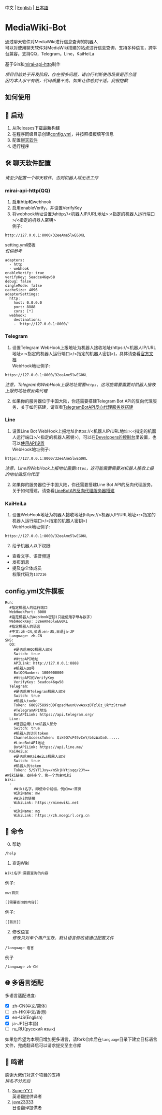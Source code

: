 中文 | [English](docs/README-en-US.md) | [日本語](docs/README-ja-JP.md)
# MediaWiki-Bot
通过聊天软件对MediaWiki进行信息查询的机器人  
可以对使用聊天软件对MediaWiki搭建的站点进行信息查询，支持多种语言，跨平台兼容，支持QQ，Telegram，Line，KaiHeiLa

基于Gin和[mirai-api-http](https://github.com/project-mirai/mirai-api-http)制作

*项目目前处于开发阶段，存在很多问题，请自行判断使用场景是否合适*  
*因为本人水平有限，代码质量不高，如果让你感到不适，我很抱歉*

## 如何使用

## 💮 启动  
1. 从[Releases](https://github.com/nyancatda/MediaWiki-Bot/releases)下载最新构建
1. 在程序同级目录创建[config.yml](#configyml%E6%96%87%E4%BB%B6%E6%A8%A1%E6%9D%BF)，并按照模板填写信息
1. 配置[聊天软件](#%EF%B8%8F-聊天软件配置)
1. 运行程序

## 🛠️ 聊天软件配置
*请至少配置一个聊天软件，否则机器人将无法工作*
### mirai-api-http(QQ)
1. 启用http和webhook
2. 启用enableVerify，并设置VerifyKey
3. 将webhook地址设置为http://<机器人IP/URL地址>:<指定的机器人运行端口>/<指定的机器人密钥>  
  例子:
  ```
  http://127.0.0.1:8000/32eeAme5lwEG0KL
  ```

setting.yml模板  
*仅供参考*
```
adapters:
  - http
  - webhook
enableVerify: true
verifyKey: 5eadce46qw58
debug: false
singleMode: false
cacheSize: 4096
adapterSettings:
  http:
    host: 0.0.0.0
    port: 8888
    cors: [*]
  webhook:
    destinations: 
    - 'http://127.0.0.1:8000/'
```
### Telegram
1. 设置Telegram WebHook上报地址为机器人接收地址(https://<机器人IP/URL地址>:<指定的机器人运行端口>/<指定的机器人密钥>)，具体请查看[官方文档](https://core.telegram.org/bots/api#setwebhook)  
WebHook地址例子:
```
https://127.0.0.1:8000/32eeAme5lwEG0KL
```
*注意，Telegram的WebHook上报地址需要`https`，这可能需要需要对机器人接收上报的地址做反向代理*

2. 如果你的服务器位于中国大陆，你还需要搭建Telegram Bot API的反向代理服务，关于如何搭建，请查看[TelegramBotAPI反向代理服务器搭建](docs/Telegram/ReverseProxyAPI.md)
### Line
1. 设置Line Bot WebHook上报地址(https://<机器人IP/URL地址>:<指定的机器人运行端口>/<指定的机器人密钥>)，可以在[Developers的控制台](https://developers.line.biz/console/)里设置，也可以[使用API设置](https://developers.line.biz/en/reference/messaging-api/#set-webhook-endpoint-url)  
WebHook地址例子:
```
https://127.0.0.1:8000/32eeAme5lwEG0KL
```
*注意，Line的WebHook上报地址需要`https`，这可能需要需要对机器人接收上报的地址做反向代理*

2. 如果你的服务器位于中国大陆，你还需要搭建Line Bot API的反向代理服务，关于如何搭建，请查看[LineBotAPI反向代理服务器搭建](docs/Line/ReverseProxyAPI.md)
### KaiHeiLa
1. 设置WebHook地址为机器人接收地址(https://<机器人IP/URL地址>:<指定的机器人运行端口>/<指定的机器人密钥>)  
WebHook地址例子:
```
https://127.0.0.1:8000/32eeAme5lwEG0KL
```
2. 给予机器人以下权限:
* 查看文字、语音频道
* 发布消息
* 提及@全体成员  
权限代码为`137216`

## config.yml文件模板
```
Run:
  #指定机器人的运行端口
  WebHookPort: 8000
  #指定机器人的WebHook密钥(只能使用字母与数字)
  WebHookKey: 32eeAme5lwEG0KL
  #指定机器人的语言
  #中文:zh-CN,英语:en-US,日语ja-JP
  Language: zh-CN
SNS:
  QQ:
    #是否启用QQ机器人部分
    Switch: true
    #HttpAPI地址
    APILink: http://127.0.0.1:8888
    #机器人QQ号
    BotQQNumber: 1000000000
    #HttpAPI的VerifyKey
    VerifyKey: 5eadce46qw58
  Telegram:
    #是否启用Telegram机器人部分
    Switch: true
    #机器人toekn
    Token: 688975899:DDFqpsdMwunUvwAsxzDTzl8z_UkYzStrewM
    #TelegramAPI地址
    BotAPILink: https://api.telegram.org/
  Line:
    #是否启用Line机器人部分
    Switch: true
    #机器人的访问token
    ChannelAccessToken: Qik9O7sP49vCeY/b6zWaDa0......
    #LineBotAPI地址
    BotAPILink: https://api.line.me/
  KaiHeiLa:
    #是否启用KaiHeiLa机器人部分
    Switch: true
    #机器人的token
    Token: 5/SYT1Jxy=/mSkjHYtjsqq/2JY==
#Wiki链接，支持多个，第一个为主Wiki
Wiki:
  - 
    #Wiki名字，即使命令前缀，例如mw:首页
    WikiName: mw
    #Wiki的链接
    WikiLink: https://minewiki.net
  - 
    WikiName: mg
    WikiLink: https://zh.moegirl.org.cn
```

## 🔣 命令
0. 帮助
```
/help
```

1. 查询Wiki
```
Wiki名字:需要查询的内容
```
例子:
```
mw:首页
```

```
[[需要查询的内容]]
```
例子:
```
[[首页]]
```

2. 修改语言  
*修改只对单个用户生效，默认语言修改请通过配置文件*
```
/language 语言
```
例子
```
/language zh-CN
```

## 🌐 多语言适配
多语言适配进度:  
- [x] zh-CN(中文/简体)
- [ ] zh-HK(中文/香港)
- [x] en-US(English)
- [x] ja-JP(日本語)
- [ ] ru_RU(русский язык)

如果您希望为本项目增加更多语言，请fork仓库后在`language`目录下建立目标语言文件，完成翻译后可以请求提交至主仓库

## 🎐 鸣谢  
感谢大佬们对这个项目的支持  
*排名不分先后*
1. [SuperYYT](https://github.com/SuperYYT)  
  英语翻提供译者
2. [java23333](https://github.com/java23333)  
  日语翻译提供者